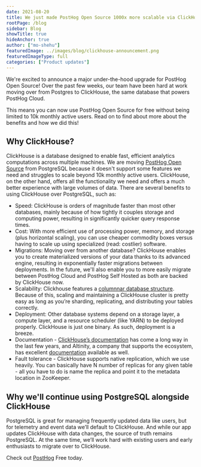 ```yaml
---
date: 2021-08-20
title: We just made PostHog Open Source 1000x more scalable via ClickHouse
rootPage: /blog
sidebar: Blog
showTitle: true
hideAnchor: true
author: ["mo-shehu"]
featuredImage: ../images/blog/clickhouse-announcement.png
featuredImageType: full
categories: ["Product updates"]
---
```

We're excited to announce a major under-the-hood upgrade for PostHog Open Source! Over the past few weeks, our team have been hard at work moving over from Postgres to ClickHouse, the same database that powers PostHog Cloud.

This means you can now use PostHog Open Source for free without being limited to 10k monthly active users. Read on to find about more about the benefits and how we did this!

## Why ClickHouse?

ClickHouse is a database designed to enable fast, efficient analytics computations across multiple machines. We are moving [PostHog Open Source](https://github.com/PostHog/posthog) from PostgreSQL because it doesn't support some features we need and struggles to scale beyond 10k monthly active users. ClickHouse, on the other hand, offers all the functionality we need and offers a much better experience with large volumes of data.
There are several benefits to using ClickHouse over PostgreSQL, such as:
* Speed: ClickHouse is orders of magnitude faster than most other databases, mainly because of how tightly it couples storage and computing power, resulting in significantly quicker query response times.
* Cost: With more efficient use of processing power, memory, and storage (plus horizontal scaling), you can use cheaper commodity boxes versus having to scale up using specialized (read: costlier) software.
* Migrations: Moving over from another database? ClickHouse enables you to create materialized versions of your data thanks to its advanced engine, resulting in exponentially faster migrations between deployments. In the future, we'll also enable you to more easily migrate between PostHog Cloud and PostHog Self Hosted as both are backed by ClickHouse now.
* Scalability: Clickhouse features a [columnnar database structure](https://clickhouse.tech/docs/en/faq/general/columnar-database/). Because of this, scaling and maintaining a ClickHouse cluster is pretty easy as long as you’re sharding, replicating, and distributing your tables correctly.
* Deployment: Other database systems depend on a storage layer, a compute layer, and a resource scheduler (like YARN) to be deployed properly. ClickHouse is just one binary. As such, deployment is a breeze.
* Documentation - [ClickHouse’s documentation](https://clickhouse.tech/docs/en/) has come a long way in the last few years, and Altinity, a company that supports the ecosystem, has excellent [documentation](https://docs.altinity.com/) available as well.
* Fault tolerance - ClickHouse supports native replication, which we use heavily. You can basically have N number of replicas for any given table - all you have to do is name the replica and point it to the metadata location in ZooKeeper.

## Why we'll continue using PostgreSQL alongside ClickHouse

PostgreSQL is great for managing frequently updated data like users, but for telemetry and event data we’ll default to ClickHouse. And while our app updates ClickHouse with data changes, the source of truth remains PostgreSQL. At the same time, we’ll work hard with existing users and early enthusiasts to migrate over to ClickHouse.

Check out [PostHog](https://posthog.com/docs/self-host) Free today.
